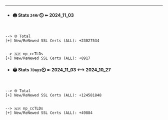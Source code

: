 

---
- #### 🖨️ **Stats** `24Hr`⏲️ ➼ 2024_11_03
```console


--> 🌐 Total
[+] New/ReNewed SSL Certs (ALL): +23027534


--> 🇳🇵 np_ccTLDs
[+] New/ReNewed SSL Certs (ALL): +8917

```

- #### 🖨️ **Stats** `7Days`⏲️ ➼ 2024_11_03 <--> 2024_10_27
```console


--> 🌐 Total
[+] New/ReNewed SSL Certs (ALL): +124581848


--> 🇳🇵 np_ccTLDs
[+] New/ReNewed SSL Certs (ALL): +49884

```

